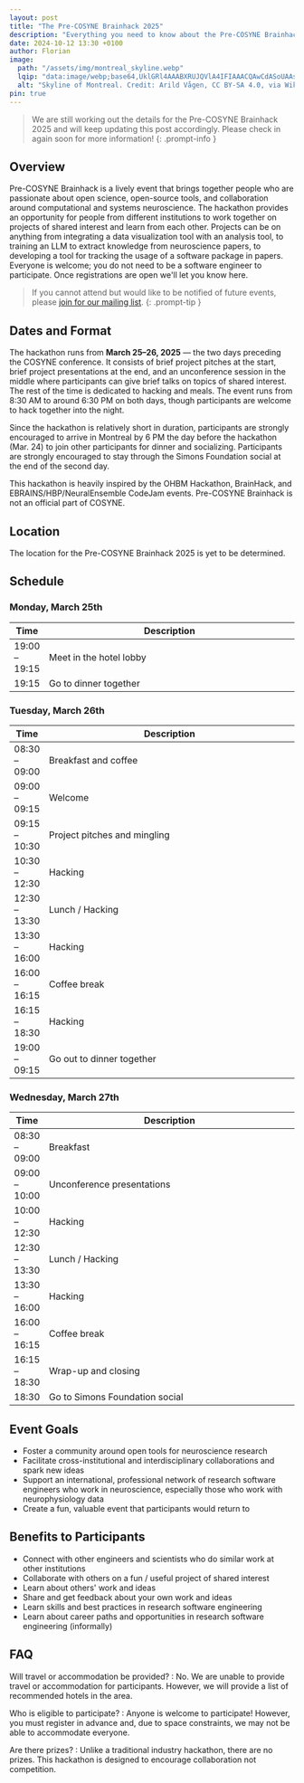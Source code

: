 ```yaml
---
layout: post
title: "The Pre-COSYNE Brainhack 2025"
description: "Everything you need to know about the Pre-COSYNE Brainhack 2025 in Montreal, Canada."
date: 2024-10-12 13:30 +0100
author: Florian
image:
  path: "/assets/img/montreal_skyline.webp"
  lqip: "data:image/webp;base64,UklGRl4AAABXRUJQVlA4IFIAAACQAwCdASoUAAsAPzmGulQvKSWjMAgB4CcJR3ADjuIAFAEoulPQAP7odBAdzRndKKaf19MZ3ww/k8wWLeFEeoH8CRIG1oyPbyr7thiwwY71WgAA"
  alt: "Skyline of Montreal. Credit: Arild Vågen, CC BY-SA 4.0, via Wikimedia Commons."
pin: true
---
```


> We are still working out the details for the Pre-COSYNE Brainhack 2025 and will keep updating this post accordingly.
> Please check in again soon for more information!
{: .prompt-info }

Overview
--------

Pre-COSYNE Brainhack is a lively event that brings together people who are passionate about open science, open-source tools, and collaboration around computational and systems neuroscience.
The hackathon provides an opportunity for people from different institutions to work together on projects of shared interest and learn from each other.
Projects can be on anything from integrating a data visualization tool with an analysis tool, to training an LLM to extract knowledge from neuroscience papers, to developing a tool for tracking the usage of a software package in papers.
Everyone is welcome; you do not need to be a software engineer to participate. 
Once registrations are open we'll let you know here.

> If you cannot attend but would like to be notified of future events, please [join for our mailing list](https://docs.google.com/forms/d/e/1FAIpQLSdH_LikO1-7HiVcM-Utu9r_0GEWcSiuwcFLck7f9zZgKC9OOw/viewform?usp=sf_link).
{: .prompt-tip }

Dates and Format
----------------

The hackathon runs from **March 25–26, 2025** — the two days preceding the COSYNE conference.
It consists of brief project pitches at the start, brief project presentations at the end, and an unconference session in the middle where participants can give brief talks on topics of shared interest. The rest of the time is dedicated to hacking and meals.
The event runs from 8:30 AM to around 6:30 PM on both days, though participants are welcome to hack together into the night.

Since the hackathon is relatively short in duration, participants are strongly encouraged to arrive in Montreal by 6 PM the day before the hackathon (Mar. 24) to join other participants for dinner and socializing.
Participants are strongly encouraged to stay through the Simons Foundation social at the end of the second day.

This hackathon is heavily inspired by the OHBM Hackathon, BrainHack, and EBRAINS/HBP/NeuralEnsemble CodeJam events.
Pre-COSYNE Brainhack is not an official part of COSYNE.

Location
--------

The location for the Pre-COSYNE Brainhack 2025 is yet to be determined.

Schedule
--------

<style>
table th:nth-of-type(2) {
    width: 99%;
}
</style>

### Monday, March 25th

| Time          | Description             |
| ------------- | ----------------------- |
| 19:00 – 19:15 | Meet in the hotel lobby |
| 19:15         | Go to dinner together   |

### Tuesday, March 26th

| Time          | Description                  |
| ------------- | ---------------------------- |
| 08:30 – 09:00 | Breakfast and coffee         |
| 09:00 – 09:15 | Welcome                      |
| 09:15 – 10:30 | Project pitches and mingling |
| 10:30 – 12:30 | Hacking                      |
| 12:30 – 13:30 | Lunch / Hacking              |
| 13:30 – 16:00 | Hacking                      |
| 16:00 – 16:15 | Coffee break                 |
| 16:15 – 18:30 | Hacking                      |
| 19:00 – 09:15 | Go out to dinner together    |

### Wednesday, March 27th

| Time          | Description                    |
| ------------- | ------------------------------ |
| 08:30 – 09:00 | Breakfast                      |
| 09:00 – 10:00 | Unconference presentations     |
| 10:00 – 12:30 | Hacking                        |
| 12:30 – 13:30 | Lunch / Hacking                |
| 13:30 – 16:00 | Hacking                        |
| 16:00 – 16:15 | Coffee break                   |
| 16:15 – 18:30 | Wrap-up and closing            |
| 18:30         | Go to Simons Foundation social |


Event Goals
-----------

* Foster a community around open tools for neuroscience research
* Facilitate cross-institutional and interdisciplinary collaborations and spark new ideas
* Support an international, professional network of research software engineers who work in neuroscience, especially those who work with neurophysiology data
* Create a fun, valuable event that participants would return to

Benefits to Participants
------------------------

* Connect with other engineers and scientists who do similar work at other institutions
* Collaborate with others on a fun / useful project of shared interest
* Learn about others' work and ideas
* Share and get feedback about your own work and ideas
* Learn skills and best practices in research software engineering
* Learn about career paths and opportunities in research software engineering (informally)

FAQ
---

Will travel or accommodation be provided?
: No. We are unable to provide travel or accommodation for participants. However, we will provide a list of recommended hotels in the area.

Who is eligible to participate?
: Anyone is welcome to participate! However, you must register in advance and, due to space constraints, we may not be able to accommodate everyone.

Are there prizes?
: Unlike a traditional industry hackathon, there are no prizes. This hackathon is designed to encourage collaboration not competition.
